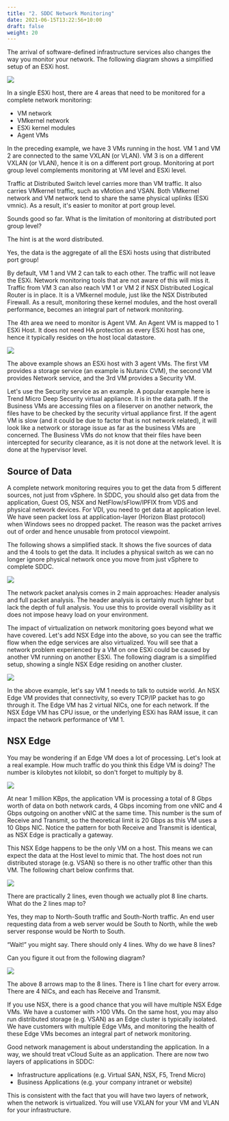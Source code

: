 ```yaml
---
title: "2. SDDC Network Monitoring"
date: 2021-06-15T13:22:56+10:00
draft: false
weight: 20
---
```


The arrival of software-defined infrastructure services also changes the way you monitor your network. The following diagram shows a simplified setup of an ESXi host.

![](2.5.2-fig-1.png)

In a single ESXi host, there are 4 areas that need to be monitored for a complete network monitoring:
- VM network
- VMkernel network
- ESXi kernel modules
- Agent VMs

In the preceding example, we have 3 VMs running in the host. VM 1 and VM 2 are connected to the same VXLAN (or VLAN). VM 3 is on a different VXLAN (or VLAN), hence it is on a different port group. Monitoring at port group level complements monitoring at VM level and ESXi level.

Traffic at Distributed Switch level carries more than VM traffic. It also carries VMkernel traffic, such as vMotion and VSAN. Both VMkernel network and VM network tend to share the same physical uplinks (ESXi vmnic). As a result, it's easier to monitor at port group level. 

Sounds good so far. What is the limitation of monitoring at distributed port group level?

The hint is at the word distributed.

Yes, the data is the aggregate of all the ESXi hosts using that distributed port group!

By default, VM 1 and VM 2 can talk to each other. The traffic will not leave the ESXi. Network monitoring tools that are not aware of this will miss it. Traffic from VM 3 can also reach VM 1 or VM 2 if NSX Distributed Logical Router is in place. It is a VMkernel module, just like the NSX Distributed Firewall. As a result, monitoring these kernel modules, and the host overall performance, becomes an integral part of network monitoring.

The 4th area we need to monitor is Agent VM. An Agent VM is mapped to 1 ESXi Host. It does not need HA protection as every ESXi host has one, hence it typically resides on the host local datastore.

![](2.5.2-fig-2.png)

The above example shows an ESXi host with 3 agent VMs. The first VM provides a storage service (an example is Nutanix CVM), the second VM provides Network service, and the 3rd VM provides a Security VM.

Let's use the Security service as an example. A popular example here is Trend Micro Deep Security virtual appliance. It is in the data path. If the Business VMs are accessing files on a fileserver on another network, the files have to be checked by the security virtual appliance first. If the agent VM is slow (and it could be due to factor that is not network related), it will look like a network or storage issue as far as the business VMs are concerned. The Business VMs do not know that their files have been intercepted for security clearance, as it is not done at the network level. It is done at the hypervisor level.

## Source of Data

A complete network monitoring requires you to get the data from 5 different sources, not just from vSphere. In SDDC, you should also get data from the application, Guest OS, NSX and NetFlow/sFlow/IPFIX from VDS and physical network devices. For VDI, you need to get data at application level. We have seen packet loss at application-layer (Horizon Blast protocol) when Windows sees no dropped packet. The reason was the packet arrives out of order and hence unusable from protocol viewpoint.

The following shows a simplified stack. It shows the five sources of data and the 4 tools to get the data. It includes a physical switch as we can no longer ignore physical network once you move from just vSphere to complete SDDC.

![](2.5.2-fig-3.png)

The network packet analysis comes in 2 main approaches: Header analysis and full packet analysis. The header analysis is certainly much lighter but lack the depth of full analysis. You use this to provide overall visibility as it does not impose heavy load on your environment.

The impact of virtualization on network monitoring goes beyond what we have covered. Let's add NSX Edge into the above, so you can see the traffic flow when the edge services are also virtualized. You will see that a network problem experienced by a VM on one ESXi could be caused by another VM running on another ESXi. The following diagram is a simplified setup, showing a single NSX Edge residing on another cluster.

![](2.5.2-fig-4.png)

In the above example, let's say VM 1 needs to talk to outside world. An NSX Edge VM provides that connectivity, so every TCP/IP packet has to go through it. The Edge VM has 2 virtual NICs, one for each network. If the NSX Edge VM has CPU issue, or the underlying ESXi has RAM issue, it can impact the network performance of VM 1.

## NSX Edge

You may be wondering if an Edge VM does a lot of processing. Let's look at a real example. How much traffic do you think this Edge VM is doing? The number is kilobytes not kilobit, so don't forget to multiply by 8.

![](2.5.2-fig-5.png)

At near 1 million KBps, the application VM is processing a total of 8 Gbps worth of data on both network cards, 4 Gbps incoming from one vNIC and 4 Gbps outgoing on another vNIC at the same time. This number is the sum of Receive and Transmit, so the theoretical limit is 20 Gbps as this VM uses a 10 Gbps NIC. Notice the pattern for both Receive and Transmit is identical, as NSX Edge is practically a gateway.

This NSX Edge happens to be the only VM on a host. This means we can expect the data at the Host level to mimic that. The host does not run distributed storage (e.g. VSAN) so there is no other traffic other than this VM. The following chart below confirms that.

![](2.5.2-fig-6.png)

There are practically 2 lines, even though we actually plot 8 line charts. What do the 2 lines map to?

Yes, they map to North-South traffic and South-North traffic. An end user requesting data from a web server would be South to North, while the web server response would be North to South.

“Wait!” you might say. There should only 4 lines. Why do we have 8 lines?

Can you figure it out from the following diagram?

![](2.5.2-fig-7.png)

The above 8 arrows map to the 8 lines. There is 1 line chart for every arrow. There are 4 NICs, and each has Receive and Transmit.

If you use NSX, there is a good chance that you will have multiple NSX Edge VMs. We have a customer with >100 VMs. On the same host, you may also run distributed storage (e.g. VSAN) as an Edge cluster is typically isolated. We have customers with multiple Edge VMs, and monitoring the health of these Edge VMs becomes an integral part of network monitoring.

Good network management is about understanding the application. In a way, we should treat vCloud Suite as an application. There are now two layers of applications in SDDC: 
- Infrastructure applications (e.g. Virtual SAN, NSX, F5, Trend Micro)
- Business Applications (e.g. your company intranet or website)

This is consistent with the fact that you will have two layers of network, when the network is virtualized. You will use VXLAN for your VM and VLAN for your infrastructure.